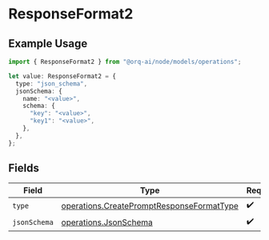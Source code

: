 # ResponseFormat2

## Example Usage

```typescript
import { ResponseFormat2 } from "@orq-ai/node/models/operations";

let value: ResponseFormat2 = {
  type: "json_schema",
  jsonSchema: {
    name: "<value>",
    schema: {
      "key": "<value>",
      "key1": "<value>",
    },
  },
};
```

## Fields

| Field                                                                                                  | Type                                                                                                   | Required                                                                                               | Description                                                                                            |
| ------------------------------------------------------------------------------------------------------ | ------------------------------------------------------------------------------------------------------ | ------------------------------------------------------------------------------------------------------ | ------------------------------------------------------------------------------------------------------ |
| `type`                                                                                                 | [operations.CreatePromptResponseFormatType](../../models/operations/createpromptresponseformattype.md) | :heavy_check_mark:                                                                                     | N/A                                                                                                    |
| `jsonSchema`                                                                                           | [operations.JsonSchema](../../models/operations/jsonschema.md)                                         | :heavy_check_mark:                                                                                     | N/A                                                                                                    |